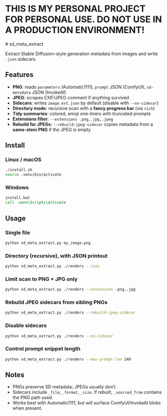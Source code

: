 <h1 color=red>THIS IS MY PERSONAL PROJECT FOR PERSONAL USE. DO NOT USE IN A PRODUCTION ENVIRONMENT!</h1>
# sd_meta_extract

Extract Stable Diffusion–style generation metadata from images and write `.json` sidecars.

## Features
- **PNG**: reads `parameters` (Automatic1111), `prompt` JSON (ComfyUI), `sd-metadata` JSON (InvokeAI)
- **JPEG**: scrapes EXIF/JPEG comment if anything survived
- **Sidecars**: writes `image.ext.json` by default (disable with `--no-sidecar`)
- **Directory mode**: recursive scan with a **fancy progress bar** (via `rich`)
- **Tidy summaries**: colored, emoji one-liners with truncated prompts
- **Extensions filter**: `--extensions .png,.jpg,.jpeg`
- **Rebuild for JPEGs**: `--rebuild-jpeg-sidecar` copies metadata from a **same-stem PNG** if the JPEG is empty

## Install

### Linux / macOS
```bash
./install.sh
source .venv/bin/activate
```

### Windows
```bat
install.bat
call .venv\Scripts\activate
```

## Usage

### Single file
```bash
python sd_meta_extract.py my_image.png
```

### Directory (recursive), with JSON printout
```bash
python sd_meta_extract.py ./renders --json
```

### Limit scan to PNG + JPG only
```bash
python sd_meta_extract.py ./renders --extensions .png,.jpg
```

### Rebuild JPEG sidecars from sibling PNGs
```bash
python sd_meta_extract.py ./renders --rebuild-jpeg-sidecar
```

### Disable sidecars
```bash
python sd_meta_extract.py ./renders --no-sidecar
```

### Control prompt snippet length
```bash
python sd_meta_extract.py ./renders --max-prompt-len 240
```

## Notes
- PNGs preserve SD metadata; JPEGs usually don’t.
- Sidecars include `_file`, `_format`, `_size`. If rebuilt, `_sourced_from` contains the PNG path used.
- Works best with Automatic1111, but will surface ComfyUI/InvokeAI blobs when present.
